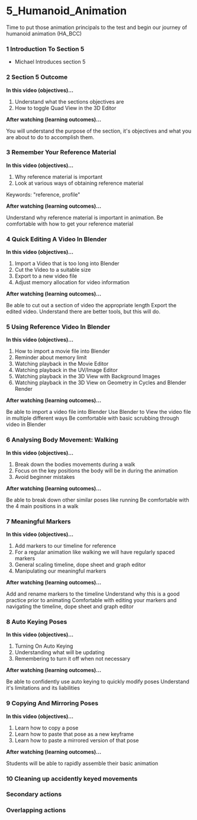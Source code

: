 # 5_Humanoid_Animation
Time to put those animation principals to the test and begin our journey of humanoid animation (HA_BCC)

### 1 Introduction To Section 5
+ Michael Introduces section 5

### 2 Section 5 Outcome
**In this video (objectives)…**

1. Understand what the sections objectives are
2. How to toggle Quad View in the 3D Editor

**After watching (learning outcomes)…**

You will understand the purpose of the section, it's objectives and what you are about to do to accomplish them.

### 3 Remember Your Reference Material
**In this video (objectives)…**

1. Why reference material is important
2. Look at various ways of obtaining reference material

Keywords: "reference, profile"

**After watching (learning outcomes)…**

Understand why reference material is important in animation.
Be comfortable with how to get your reference material

### 4 Quick Editing A Video In Blender
**In this video (objectives)…**

1. Import a Video that is too long into Blender
2. Cut the Video to a suitable size
3. Export to a new video file
4. Adjust memory allocation for video information

**After watching (learning outcomes)…**

Be able to cut out a section of video the appropriate length
Export the edited video.
Understand there are better tools, but this will do.

### 5 Using Reference Video In Blender
**In this video (objectives)…**

1. How to import a movie file into Blender
2. Reminder about memory limit
3. Watching playback in the Movie Editor
4. Watching playback in the UV/Image Editor
5. Watching playback in the 3D View with Background Images
6. Watching playback in the 3D View on Geometry in Cycles and Blender Render

**After watching (learning outcomes)…**

Be able to import a video file into Blender
Use Blender to View the video file in multiple different ways
Be comfortable with basic scrubbing through video in Blender

### 6 Analysing Body Movement: Walking
**In this video (objectives)…**

1. Break down the bodies movements during a walk
2. Focus on the key positions the body will be in during the animation
3. Avoid beginner mistakes

**After watching (learning outcomes)…**

Be able to break down other similar poses like running
Be comfortable with the 4 main positions in a walk

### 7 Meaningful Markers
**In this video (objectives)…**

1. Add markers to our timeline for reference
2. For a regular animation like walking we will have regularly spaced markers
3. General scaling timeline, dope sheet and graph editor
4. Manipulating our meaningful markers

**After watching (learning outcomes)…**

Add and rename markers to the timeline
Understand why this is a good practice prior to animating
Comfortable with editing your markers and navigating the timeline, dope sheet and graph editor

### 8 Auto Keying Poses
**In this video (objectives)…**

1. Turning On Auto Keying
2. Understanding what will be updating
3. Remembering to turn it off when not necessary

**After watching (learning outcomes)…**

Be able to confidently use auto keying to quickly modify poses
Understand it's limitations and its liabilities

### 9 Copying And Mirroring Poses
**In this video (objectives)…**

1. Learn how to copy a pose
2. Learn how to paste that pose as a new keyframe
3. Learn how to paste a mirrored version of that pose

**After watching (learning outcomes)…**

Students will be able to rapidly assemble their basic animation

### 10 Cleaning up accidently keyed movements
### Secondary actions
### Overlapping actions
